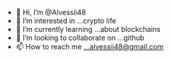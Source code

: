 - 👋 Hi, I’m @Alvessii48
- 👀 I’m interested in ...crypto life
- 🌱 I’m currently learning ...about blockchains
- 💞️ I’m looking to collaborate on ...github
- 📫 How to reach me ...alvessii48@gmail.com 

<!---
Alvessii48/Alvessii48 is a ✨ special ✨ repository because its `README.md` (this file) appears on your GitHub profile.
You can click the Preview link to take a look at your changes.
--->
